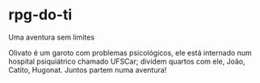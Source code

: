 # rpg-do-ti
Uma aventura sem limites

Olivato é um garoto com problemas psicológicos, ele está internado num hospital psiquiátrico chamado UFSCar; dividem quartos com ele, João, Catito, Hugonat. Juntos partem numa aventura!
